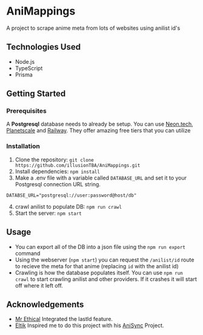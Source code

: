# AniMappings

A project to scrape anime meta from lots of websites using anilist id's

## Technologies Used

- Node.js
- TypeScript
- Prisma

## Getting Started

### Prerequisites

A **Postgresql** database needs to already be setup. You can use [Neon.tech](https://neon.tech/), [Planetscale](https://planetscale.com/) and [Railway](https://railway.app?referralCode=G3T2GA). They offer amazing free tiers that you can utilize

### Installation

1. Clone the repository: `git clone https://github.com/illusionTBA/AniMappings.git`
2. Install dependencies: `npm install`
3. Make a .env file with a variable called `DATABASE_URL` and set it to your Postgresql connection URL string.

```
DATABSE_URL="postgresql://user:password@host/db"
```

4. crawl anilist to populate DB: `npm run crawl`
5. Start the server: `npm start`

## Usage

- You can export all of the DB into a json file using the `npm run export` command
- Using the webserver (`npm start`) you can request the `/anilist/id` route to recieve the meta for that anime (replacing `id` with the anilist id)
- Crawling is how the database populates itself. You can use `npm run crawl` to start crawling anilist and other providers. If it crashes it will start off where it left off.

## Acknowledgements

- [Mr Ethical](https://github.com/MrEthical06) Integrated the lastId feature.
- [Eltik](https://github.com/eltik) Inspired me to do this project with his [AniSync](https://github.com/Eltik/AniSync) Project.
